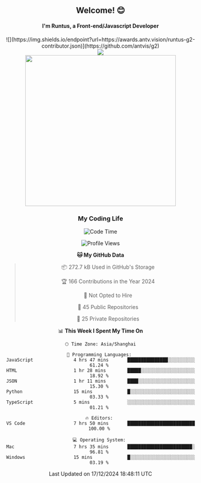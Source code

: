 

<div align="center">
    <div>    
        <h2>Welcome! 😊</h2>
        <h4> I'm Runtus, a Front-end/Javascript Developer</h4>
        ![](https://img.shields.io/endpoint?url=https://awards.antv.vision/runtus-g2-contributor.json)](https://github.com/antvis/g2)
    </div>
    <img style="width=100%" src="https://github.com/user-attachments/assets/96bbb592-d82f-4a25-bfe7-39362c279943"> </img>
</div>


<div align="center">
<img src="https://github-readme-stats.vercel.app/api?username=Runtus&show_icons=true&theme=tokyonight" width=400 />
</div>

<div align="center">
<h3>My Coding Life</h3>

<!--START_SECTION:waka-->
    
![Code Time](http://img.shields.io/badge/Code%20Time-358%20hrs%2044%20mins-blue)

![Profile Views](http://img.shields.io/badge/Profile%20Views-5-blue)

**🐱 My GitHub Data** 

> 📦 272.7 kB Used in GitHub's Storage 
 > 
> 🏆 166 Contributions in the Year 2024
 > 
> 🚫 Not Opted to Hire
 > 
> 📜 45 Public Repositories 
 > 
> 🔑 25 Private Repositories 
 > 
📊 **This Week I Spent My Time On** 

```text
🕑︎ Time Zone: Asia/Shanghai

💬 Programming Languages: 
JavaScript               4 hrs 47 mins       ███████████████░░░░░░░░░░   61.24 % 
HTML                     1 hr 28 mins        █████░░░░░░░░░░░░░░░░░░░░   18.92 % 
JSON                     1 hr 11 mins        ████░░░░░░░░░░░░░░░░░░░░░   15.30 % 
Python                   15 mins             █░░░░░░░░░░░░░░░░░░░░░░░░   03.33 % 
TypeScript               5 mins              ░░░░░░░░░░░░░░░░░░░░░░░░░   01.21 % 

🔥 Editors: 
VS Code                  7 hrs 50 mins       █████████████████████████   100.00 % 

💻 Operating System: 
Mac                      7 hrs 35 mins       ████████████████████████░   96.81 % 
Windows                  15 mins             █░░░░░░░░░░░░░░░░░░░░░░░░   03.19 % 
```


 Last Updated on 17/12/2024 18:48:11 UTC
<!--END_SECTION:waka-->
</div>
